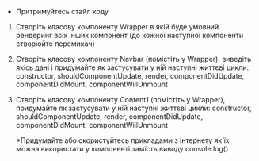 * Притримуйтесь стайл коду

1. Створіть класову компоненту Wrapper в якій буде умовний рендеринг всіх інших компонент
   (до кожної наступної компоненти створюйте перемикач)

2. Створіть класову компоненту Navbar (помістіть у Wrapper), виведіть якісь дані і придумайте як застусувати у ній наступні життєві цикли:
    constructor, shouldComponentUpdate, render, componentDidUpdate, componentDidMount, componentWillUnmount

3. Створіть класову компоненту Content1 (помістіть у Wrapper), придумайте як застусувати у ній наступні життєві цикли:
    constructor, shouldComponentUpdate, render, componentDidUpdate, componentDidMount, componentWillUnmount

    *Придумайте або скористуйтесь прикладами з інтернету як їх можна використати у компоненті замість виводу console.log()